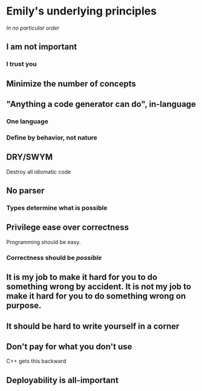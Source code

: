 # Emily's underlying principles

*In no particular order*

## I am not important

### I trust you

## Minimize the number of concepts

## "Anything a code generator can do", in-language

### One language

### Define by behavior, not nature

## DRY/SWYM

Destroy all idiomatic code

## No parser

### Types determine what is possible

## Privilege ease over correctness

Programming should be easy.

### Correctness should be *possible*

## It is my job to make it hard for you to do something wrong by accident. It is not my job to make it hard for you to do something wrong on purpose.

## It should be hard to write yourself in a corner

## Don't pay for what you don't use

C++ gets this backward

## Deployability is all-important
